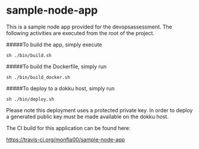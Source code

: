# sample-node-app

This is a sample node app provided for the devopsassessment.
The following activities are executed from the root of the project.

#####To build the app, simply execute 
```
sh ./bin/build.sh
```

#####To build the Dockerfile, simply run 
```
sh ./bin/build_docker.sh
```

#####To deploy to a dokku host, simply run 
```
sh ./bin/deploy.sh
```
Please note this deployment uses a protected private key. 
In order to deploy a generated public key must be made available on the dokku host.



The CI build for this application can be found here:

https://travis-ci.org/monfla00/sample-node-app




